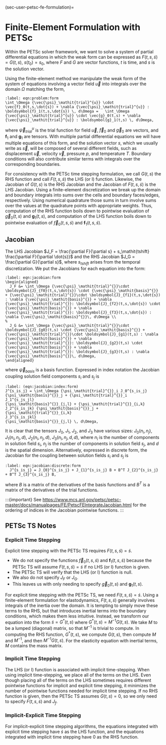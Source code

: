 (sec-user-petsc-fe-formulation)=
# Finite-Element Formulation with PETSc

Within the PETSc solver framework, we want to solve a system of partial differential equations in which the weak form can be expressed as $F(t,s,\dot{s}) = G(t,s)$, $s(t_0) = s_0$, where $F$ and $G$ are vector functions, $t$ is time, and $s$ is the solution vector.

Using the finite-element method we manipulate the weak form of the system of equations involving a vector field $\vec{u}$ into integrals over the domain $\Omega$ matching the form,

```{math}
:label: eqn:problem:form
\int_\Omega {\vec{\psi}_\mathit{trial}^{u}} \cdot \vec{f}_0(t,s,\dot{s}) + \nabla {\vec{\psi}_\mathit{trial}^{u}} : \boldsymbol{f}_1(t,s,\dot{s}) \, d\Omega =   \int_\Omega {\vec{\psi}_\mathit{trial}^{u}} \cdot \vec{g}_0(t,s) + \nabla {\vec{\psi}_\mathit{trial}^{u}} : \boldsymbol{g}_1(t,s) \, d\Omega,
```

where ${\vec{\psi}_\mathit{trial}^{u}}$ is the trial function for field $\vec{u}$, $\vec{f}_0$ and $\vec{g}_0$ are vectors, and $\boldsymbol{f}_1$ and $\boldsymbol{g}_1$ are tensors.
With multiple partial differential equations we will have multiple equations of this form, and the solution vector $s$, which we usually write as $\vec{s}$, will be composed of several different fields, such as displacement $\vec{u}$, velocity $\vec{v}$, pressure $p$, and temperature $T$.
Boundary conditions will also contribute similar terms with integrals over the corresponding boundaries.

For consistency with the PETSc time stepping formulation, we call $G(t,s)$ the RHS function and call $F(t,s,\dot{s})$ the LHS (or I) function.
Likewise, the Jacobian of $G(t,s)$ is the RHS Jacobian and the Jacobian of $F(t,s,\dot{s})$ is the LHS Jacobian.
Using a finite-element discretization we break up the domain and boundary integrals into sums over the cells and boundary faces/edges, respectively.
Using numerical quadrature those sums in turn involve sums over the values at the quadrature points with appropriate weights.
Thus, computation of the RHS function boils down to pointwise evaluation of $\vec{g}_0(t,s)$ and $\boldsymbol{g}_1(t,s)$, and computation of the LHS function boils down to pointwise evaluation of $\vec{f}_0(t,s,\dot{s})$ and $\boldsymbol{f}_1(t,s,\dot{s})$.

## Jacobian

The LHS Jacobian $J_F = \frac{\partial F}{\partial s} + s_\mathit{tshift} \frac{\partial F}{\partial \dot{s}}$ and the RHS Jacobian $J_G = \frac{\partial G}{\partial s}$, where $s_\mathit{tshift}$ arises from the temporal discretization. We put the Jacobians for each equation into the form:

```{math}
:label: eqn:jacobian:form
\begin{aligned}
  J_F &= \int_\Omega {\vec{\psi}_\mathit{trial}^{}}\cdot \boldsymbol{J}_{f0}(t,s,\dot{s}) \cdot {\vec{\psi}_\mathit{basis}^{}} + {\vec{\psi}_\mathit{trial}^{}}\cdot \boldsymbol{J}_{f1}(t,s,\dot{s}) : \nabla {\vec{\psi}_\mathit{basis}^{}} + \nabla {\vec{\psi}_\mathit{trial}^{}}: \boldsymbol{J}_{f2}(t,s,\dot{s}) \cdot {\vec{\psi}_\mathit{basis}^{}} + \nabla {\vec{\psi}_\mathit{trial}^{}}: \boldsymbol{J}_{f3}(t,s,\dot{s}) : \nabla {\vec{\psi}_\mathit{basis}^{}}\, d\Omega \\
%
  J_G &= \int_\Omega {\vec{\psi}_\mathit{trial}^{}}\cdot \boldsymbol{J}_{g0}(t,s) \cdot {\vec{\psi}_\mathit{basis}^{}} + {\vec{\psi}_\mathit{trial}^{}}\cdot \boldsymbol{J}_{g1}(t,s) : \nabla {\vec{\psi}_\mathit{basis}^{}} + \nabla {\vec{\psi}_\mathit{trial}^{}}: \boldsymbol{J}_{g2}(t,s) \cdot {\vec{\psi}_\mathit{basis}^{}} + \nabla {\vec{\psi}_\mathit{trial}^{}}: \boldsymbol{J}_{g3}(t,s) : \nabla {\vec{\psi}_\mathit{basis}^{}}\, d\Omega,
\end{aligned}
```

where ${\vec{\psi}_\mathit{basis}^{}}$ is a basis function.
Expressed in index notation the Jacobian coupling solution field components $s_i$ and $s_j$ is

```{math}
:label: (eqn:jacobian:index:form)
J^{s_is_j} = \int_\Omega {\psi_\mathit{trial}^{}}_i J_0^{s_is_j} {\psi_\mathit{basis}^{}}_j + {\psi_\mathit{trial}^{}}_i
J_1^{s_js_jl}
{\psi_\mathit{basis}^{}}_{j,l} + {\psi_\mathit{trial}^{}}_{i,k} J_2^{s_is_jk} {\psi_\mathit{basis}^{}}_j + {\psi_\mathit{trial}^{}}_{i,k}
J_3^{s_is_jkl}
{\psi_\mathit{basis}^{}}_{j,l} \, d\Omega,
```

It is clear that the tensors $J_0$, $J_1$, $J_2$, and $J_3$ have various sizes: $J_0(n_i,n_j)$, $J_1(n_i,n_j,d)$, $J_2(n_i,n_j,d)$, $J_3(n_i,n_j,d,d)$, where $n_i$ is the number of components in solution field $s_i$, $n_j$ is the number of components in solution field $s_j$, and $d$ is the spatial dimension.
Alternatively, expressed in discrete form, the Jacobian for the coupling between solution fields $s_i$ and $s_j$ is

```{math}
:label: eqn:jacobian:discrete:form
  J^{s_is_j} = J_{0}^{s_is_j} + J_{1}^{s_is_j} B + B^T J_{2}^{s_is_j} + B^T J_{3}^{s_is_j} B,
```

where $B$ is a matrix of the derivatives of the basis functions and $B^T$ is a matrix of the derivatives of the trial functions.

:::{important}
See <https://www.mcs.anl.gov/petsc/petsc-master/docs/manualpages/FE/PetscFEIntegrateJacobian.html> for the ordering of indices in the Jacobian pointwise functions.
:::

## PETSc TS Notes

### Explicit Time Stepping

Explicit time stepping with the PETSc TS requires $F(t,s,\dot{s}) = \dot{s}$.
* We do not specify the functions $\vec{f}_0(t,s,\dot{s})$ and $\boldsymbol{f}_1(t,s,\dot{s})$ because the PETSc TS will assume $F(t,s,\dot{s}) = \dot{s}$ if no LHS (or I) function is given.
* The PETSc TS will verify that the LHS (or I) function is null.
* We also do not specify $J_F$ or $J_G$.
* This leaves us with only needing to specify $\vec{g}_0(t,s)$ and $\boldsymbol{g}_1(t,s)$.

For explicit time stepping with the PETSc TS, we need $F(t,s,\dot{s}) = \dot{s}$.
Using a finite-element formulation for elastodynamics, $F(t,s,\dot{s})$ generally involves integrals of the inertia over the domain.
It is tempting to simply move these terms to the RHS, but that introduces inertial terms into the boundary conditions, which makes them less intuitive.
Instead, we transform our equation into the form $\dot{s} = G^*(t,s)$ where $G^*(t,s) = M^{-1} G(t,s)$.
We take $M$ to be a lumped (diagonal) matrix, so that $M^{-1}$ is trivial to compute.
In computing the RHS function, $G^*(t,s)$, we compute $G(t,s)$, then compute $M$ and $M^{-1}$, and then $M^{-1}G(t,s)$.
For the elasticity equation with inertial terms, $M$ contains the mass matrix.

### Implicit Time Stepping

The LHS (or I) function is associated with implicit time-stepping.
When using implicit time-stepping, we place all of the terms on the LHS.
Even though placing all of the terms on the LHS sometimes requires different pointwise functions for implicit and explicit time stepping, it minimizes the number of pointwise functions needed for implicit time stepping.
If no RHS function is given, then the PETSc TS assumes $G(t,s) = 0$, so we only need to specify $F(t,s,\dot{s})$ and $J_f$.

### Implicit-Explicit Time Stepping

For implicit-explicit time stepping algorithms, the equations integrated with explicit time stepping have $\dot{s}$ as the LHS function, and the equations integrated with implicit time stepping have 0 as the RHS function.
